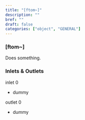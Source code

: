 ```yaml
---
title: "[ftom~]"
description: ""
bref: ""
draft: false
categories: ["object", "GENERAL"]
---
```


### [ftom~]

Does something.

### Inlets & Outlets

inlet 0

 - dummy

outlet 0

 - dummy
 

